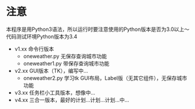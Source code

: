 注意
====
本程序是用Python3语法，所以运行时要注意使用的Python版本是否为3.0以上～  
代码测试环境Python版本为3.4  

* v1.xx 命令行版本
	* oneweather.py 	无保存查询城市功能
	* oneweather1.py	带保存查询城市功能
* v2.xx GUI版本（TK），编写中...
	* oneweather2.py	学习tk GUI布局，Label版（无其它组件），无保存城市功能
* v3.xx 任务栏小工具版本，想像中...
* v4.xx 三合一版本，最好的计划...计划...计划...中...
